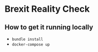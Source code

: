 Brexit Reality Check
====================

How to get it running locally
-----------------------------

-   `bundle install`
-   `docker-compose up`
